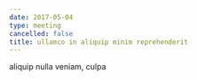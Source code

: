 ```yaml
---
date: 2017-05-04
type: meeting
cancelled: false
title: ullamco in aliquip minim reprehenderit
---
```

aliquip nulla veniam, culpa